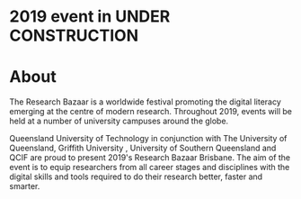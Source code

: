 # 2019 event in UNDER CONSTRUCTION

# About

The Research Bazaar is a worldwide festival promoting the digital literacy emerging at the centre of modern research. Throughout 2019, events will be held at a number of university campuses around the globe.

Queensland University of Technology in conjunction with The University of Queensland, Griffith University , University of Southern Queensland and QCIF are proud to present 2019's Research Bazaar Brisbane. The aim of the event is to equip researchers from all career stages and disciplines with the digital skills and tools required to do their research better, faster and smarter.
